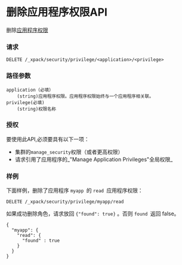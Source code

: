 # 删除应用程序权限API

删除[应用程序权限](https://www.elastic.co/guide/en/elastic-stack-overview/6.4/security-privileges.html#application-privileges)

### 请求

```
DELETE /_xpack/security/privilege/<application>/<privilege>
```

### 路径参数

```
application（必填）
    (string)应用程序权限。应用程序权限始终与一个应用程序相关联。
privilege(必填)
    (string)权限名称
```

### 授权

要使用此API,必须要具有以下一项：

* 集群的`manage_security`权限（或者更高权限）
* 请求引用了应用程序的_"Manage Application Privileges"全局权限_

### 样例

下面样例，删除了应用程序 `myapp `的 `read `应用程序权限：

```
DELETE /_xpack/security/privilege/myapp/read
```

如果成功删除角色，请求放回 `{"found": true}` 。否则 `found `返回 false。

```
{
  "myapp": {
    "read": {
      "found" : true
    }
  }
}
```



